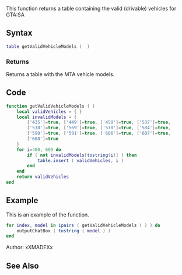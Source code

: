 This function returns a table containing the valid (drivable) vehicles for GTA:SA

Syntax
------

``` lua
table getValidVehicleModels (  )
```

### Returns

Returns a table with the MTA vehicle models.

Code
----

``` lua
function getValidVehicleModels ( )
    local validVehicles = { }
    local invalidModels = {
        ['435']=true, ['449']=true, ['450']=true, ['537']=true,
        ['538']=true, ['569']=true, ['570']=true, ['584']=true,
        ['590']=true, ['591']=true, ['606']=true, ['607']=true, 
        ['608']=true
    }
    for i=400, 609 do
        if ( not invalidModels[tostring(i)] ) then
            table.insert ( validVehicles, i )
        end
    end
    return validVehicles
end
```

Example
-------

This is an example of the function.

``` lua
for index, model in ipairs ( getValidVehicleModels ( ) ) do
    outputChatBox ( tostring ( model ) ) 
end
```

Author: xXMADEXx

See Also
--------
